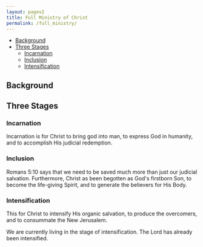 ```yaml
---
layout: pagev2
title: Full Ministry of Christ
permalink: /full_ministry/
---
```

- [Background](#background)
- [Three Stages](#three-stages)
  - [Incarnation](#incarnation)
  - [Inclusion](#inclusion)
  - [Intensification](#intensification)

## Background

## Three Stages

### Incarnation

Incarnation is for Christ to bring god into man, to express God in humanity, and to accomplish His judicial redemption.

### Inclusion

Romans 5:10 says that we need to be saved much more than just our judicial salvation. Furthermore, Christ as been begotten as God's firstborn Son, to become the life-giving Spirit, and to generate the believers for His Body.

### Intensification

This for Christ to intensify His organic salvation, to produce the overcomers, and to consummate the New Jerusalem.

We are currently living in the stage of intensification. The Lord has already been intensified.
